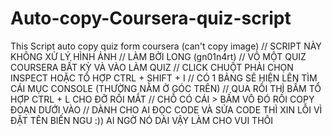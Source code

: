 # Auto-copy-Coursera-quiz-script
This Script auto copy quiz form coursera (can't copy image)
// SCRIPT NÀY KHÔNG XỬ LÝ HÌNH ẢNH
// LÀM BỞI LONG (gn01n4rt)
// VÔ MỘT QUIZ COURSERA BẤT KỲ VÀ VÀO LÀM QUIZ
// CLICK CHUỘT PHẢI CHỌN INSPECT HOẶC TỔ HỢP CTRL + SHIFT + I
// CÓ 1 BẢNG SẼ HIỆN LÊN TÌM CÁI MỤC CONSOLE (THƯỜNG NẰM Ở GÓC TRÊN)
// QUA RỒI THÌ BẤM TỔ HỢP CTRL + L CHO ĐỠ RỐI MẮT
// CHỖ CÓ CÁI > BẤM VÔ ĐÓ RỒI COPY ĐOẠN DƯỚI VÀO
// DÀNH CHO AI ĐỌC CODE VÀ SỬA CODE THÌ XIN LỖI VÌ ĐẶT TÊN BIẾN NGU :)) AI NGỜ NÓ DÀI VẬY LÀM CHO VUI THÔI
